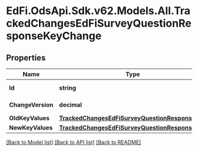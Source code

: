 # EdFi.OdsApi.Sdk.v62.Models.All.TrackedChangesEdFiSurveyQuestionResponseKeyChange

## Properties

Name | Type | Description | Notes
------------ | ------------- | ------------- | -------------
**Id** | **string** | Resource identifier | [optional] 
**ChangeVersion** | **decimal** | Change version | [optional] 
**OldKeyValues** | [**TrackedChangesEdFiSurveyQuestionResponseKey**](TrackedChangesEdFiSurveyQuestionResponseKey.md) |  | [optional] 
**NewKeyValues** | [**TrackedChangesEdFiSurveyQuestionResponseKey**](TrackedChangesEdFiSurveyQuestionResponseKey.md) |  | [optional] 

[[Back to Model list]](../README.md#documentation-for-models) [[Back to API list]](../README.md#documentation-for-api-endpoints) [[Back to README]](../README.md)

